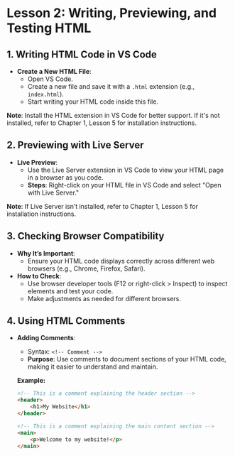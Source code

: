 # **Lesson 2: Writing, Previewing, and Testing HTML**

## **1. Writing HTML Code in VS Code**

-   **Create a New HTML File**:
    -   Open VS Code.
    -   Create a new file and save it with a `.html` extension (e.g., `index.html`).
    -   Start writing your HTML code inside this file.
   
**Note**: Install the HTML extension in VS Code for better support. If it's not installed, refer to Chapter 1, Lesson 5 for installation instructions.

## **2. Previewing with Live Server**

-   **Live Preview**:
    -   Use the Live Server extension in VS Code to view your HTML page in a browser as you code.
    -   **Steps**: Right-click on your HTML file in VS Code and select "Open with Live Server."

**Note**: If Live Server isn’t installed, refer to Chapter 1, Lesson 5 for installation instructions.

## **3. Checking Browser Compatibility**

-   **Why It’s Important**:
    -   Ensure your HTML code displays correctly across different web browsers (e.g., Chrome, Firefox, Safari).
-   **How to Check**:
    -   Use browser developer tools (F12 or right-click > Inspect) to inspect elements and test your code.
    -   Make adjustments as needed for different browsers.

## **4. Using HTML Comments**

-   **Adding Comments**:
    -   Syntax: `<!-- Comment -->`
    -   **Purpose**: Use comments to document sections of your HTML code, making it easier to understand and maintain.

	**Example:**
	```html
	<!-- This is a comment explaining the header section -->
	<header>
	    <h1>My Website</h1>
	</header>

	<!-- This is a comment explaining the main content section -->
	<main>
	    <p>Welcome to my website!</p>
	</main>
	```
<!--stackedit_data:
eyJoaXN0b3J5IjpbLTE3MjU3MzQyMDgsMjExNTg4OTY3NiwtMj
A4ODc0NjYxMl19
-->